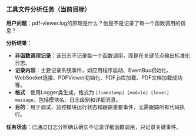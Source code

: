 ### 工具文件分析任务（当前目标）

**用户问题**：pdf-viewer.log的原理是什么？他是不是记录了每一个函数调用的信息？

**分析结果**：
- **非函数调用记录**：该日志不记录每一个函数调用，而是在关键节点输出标准化日志。
- **记录内容**：主要记录系统事件，如应用程序启动、EventBus初始化、WebSocket连接、PDFViewer初始化、PDF.js库加载、PDF文档加载成功等。
- **格式**：使用Logger类生成，格式为 `[timestamp] [module] [level] message`，包括模块名、日志级别和详细消息。
- **目的**：用于调试、监控模块运行状态和跟踪重要事件，无需跟踪所有代码执行。

**任务状态**：已通过日志分析确认确实不记录详细函数调用，只记录关键事件。